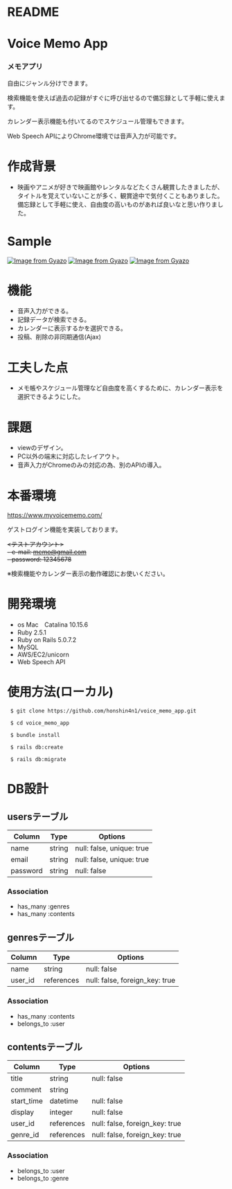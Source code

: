 # README


# Voice Memo App
### メモアプリ

自由にジャンル分けできます。

検索機能を使えば過去の記録がすぐに呼び出せるので備忘録として手軽に使えます。

カレンダー表示機能も付いてるのでスケジュール管理もできます。

Web Speech APIによりChrome環境では音声入力が可能です。

# 作成背景

- 映画やアニメが好きで映画館やレンタルなどたくさん観賞したきましたが、タイトルを覚えていないことが多く、観賞途中で気付くこともありました。  
備忘録として手軽に使え、自由度の高いものがあれば良いなと思い作りました。  


# Sample

[![Image from Gyazo](https://i.gyazo.com/55f01acd3a3d95ca3a6f4e6201c45a2d.gif)](https://gyazo.com/55f01acd3a3d95ca3a6f4e6201c45a2d) 
[![Image from Gyazo](https://i.gyazo.com/ad066160fc2759937871a2910ea70cf5.gif)](https://gyazo.com/ad066160fc2759937871a2910ea70cf5)
[![Image from Gyazo](https://i.gyazo.com/511c54ef013bf8f58fd85e0abc7cf6cd.gif)](https://gyazo.com/511c54ef013bf8f58fd85e0abc7cf6cd)

# 機能

- 音声入力ができる。  
- 記録データが検索できる。  
- カレンダーに表示するかを選択できる。
- 投稿、削除の非同期通信(Ajax)

# 工夫した点

- メモ帳やスケジュール管理など自由度を高くするために、カレンダー表示を選択できるようにした。

# 課題

- viewのデザイン。
- PC以外の端末に対応したレイアウト。
- 音声入力がChromeのみの対応の為、別のAPIの導入。


# 本番環境

https://www.myvoicememo.com/

ゲストログイン機能を実装しております。

~~<テストアカウント>~~   
 ~~- e-mail: memo@gmail.com~~  
~~- password: 12345678~~   

 ※検索機能やカレンダー表示の動作確認にお使いください。　　
  
# 開発環境

- os Mac　Catalina 10.15.6  
- Ruby 2.5.1  
- Ruby on Rails 5.0.7.2  
- MySQL  
- AWS/EC2/unicorn  
- Web Speech API


# 使用方法(ローカル)

```
 $ git clone https://github.com/honshin4n1/voice_memo_app.git
                                              
 $ cd voice_memo_app

 $ bundle install

 $ rails db:create

 $ rails db:migrate
 ```


# DB設計

## usersテーブル
|Column|Type|Options|
|------|----|-------|
|name|string|null: false, unique: true|
|email|string|null: false, unique: true|
|password|string|null: false|
### Association
- has_many :genres
- has_many :contents

## genresテーブル
|Column|Type|Options|
|------|----|-------|
|name|string|null: false|
|user_id|references|null: false, foreign_key: true|
### Association
- has_many :contents
- belongs_to :user

## contentsテーブル
|Column|Type|Options|
|------|----|-------|
|title|string|null: false|
|comment|string||
|start_time|datetime|null: false|
|display|integer|null: false|
|user_id|references|null: false, foreign_key: true|
|genre_id|references|null: false, foreign_key: true|
### Association
- belongs_to :user
- belongs_to :genre






